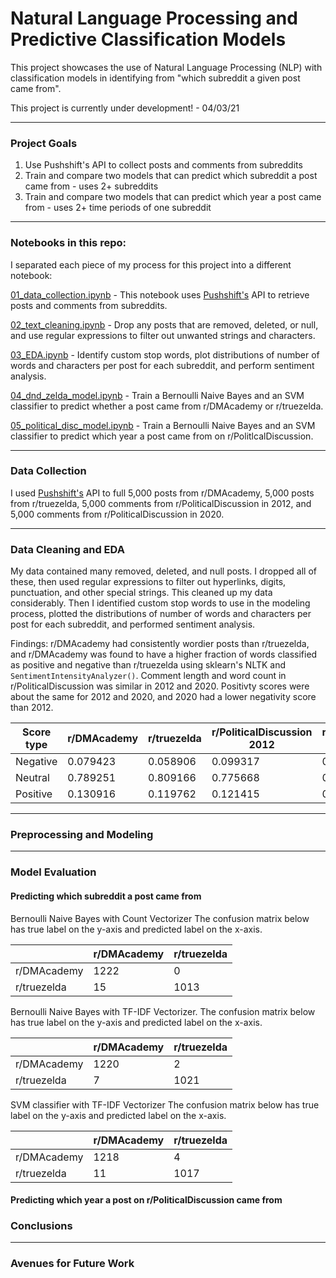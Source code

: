 # Natural Language Processing and Predictive Classification Models

This project showcases the use of Natural Language Processing (NLP) with classification models in identifying from "which subreddit a given post came from". 

This project is currently under development! - 04/03/21

---

### Project Goals

1. Use Pushshift's API to collect posts and comments from subreddits
2. Train and compare two models that can predict which subreddit a post came from - uses 2+ subreddits
3. Train and compare two models that can predict which year a post came from - uses 2+ time periods of one subreddit


---

### Notebooks in this repo:

I separated each piece of my process for this project into a different notebook:

[01_data_collection.ipynb](https://github.com/dgumustel/nlp_predictive_models/blob/master/notebooks/01_data_collection.ipynb) - This notebook uses [Pushshift's](https://github.com/pushshift/api) API to retrieve posts and comments from subreddits. 

[02_text_cleaning.ipynb](https://github.com/dgumustel/nlp_predictive_models/blob/master/notebooks/02_text_cleaning.ipynb) - Drop any posts that are removed, deleted, or null, and use regular expressions to filter out unwanted strings and characters.

[03_EDA.ipynb](https://github.com/dgumustel/nlp_predictive_models/blob/master/notebooks/03_EDA.ipynb) - Identify custom stop words, plot distributions of number of words and characters per post for each subreddit, and perform sentiment analysis.

[04_dnd_zelda_model.ipynb](https://github.com/dgumustel/nlp_predictive_models/blob/master/notebooks/04_dnd_zelda_model.ipynb) - Train a Bernoulli Naive Bayes and an SVM classifier to predict whether a post came from r/DMAcademy or r/truezelda.

[05_political_disc_model.ipynb](https://github.com/dgumustel/nlp_predictive_models/blob/master/notebooks/05_political_disc_model.ipynb) - Train a Bernoulli Naive Bayes and an SVM classifier to predict which year a post came from on r/PolitlcalDiscussion.

---

### Data Collection

I used [Pushshift's](https://github.com/pushshift/api) API to full 5,000 posts from r/DMAcademy, 5,000 posts from r/truezelda, 5,000 comments from r/PoliticalDiscussion in 2012, and 5,000 comments from r/PoliticalDiscussion in 2020. 

---

### Data Cleaning and EDA

My data contained many removed, deleted, and null posts. I dropped all of these, then used regular expressions to filter out hyperlinks, digits, punctuation, and other special strings. This cleaned up my data considerably. Then I identified custom stop words to use in the modeling process, plotted the distributions of number of words and characters per post for each subreddit, and performed sentiment analysis. 

Findings: r/DMAcademy had consistently wordier posts than r/truezelda, and r/DMAcademy was found to have a higher fraction of words classified as positive and negative than r/truezelda using sklearn's NLTK and `SentimentIntensityAnalyzer()`. Comment length and word count in r/PoliticalDiscussion was similar in 2012 and 2020. Positivty scores were about the same for 2012 and 2020, and 2020 had a lower negativity score than 2012. 

| Score type | r/DMAcademy | r/truezelda | r/PoliticalDiscussion 2012 | r/PoliticalDiscussion 2020 |
|------------|-------------|-------------|----------------------------|----------------------------|
| Negative   | 0.079423    | 0.058906    | 0.099317                   | 0.085801                   |
| Neutral    | 0.789251    | 0.809166    | 0.775668                   | 0.791869                   |
| Positive   | 0.130916    | 0.119762    | 0.121415                   | 0.119317                   |

---

### Preprocessing and Modeling



---


### Model Evaluation

#### Predicting which subreddit a post came from

Bernoulli Naive Bayes with Count Vectorizer
The confusion matrix below has true label on the y-axis and predicted label on the x-axis.


|             | r/DMAcademy | r/truezelda |
|-------------|-------------|-------------|
| r/DMAcademy | 1222        | 0           |
| r/truezelda | 15          | 1013        |



Bernoulli Naive Bayes with TF-IDF Vectorizer. 
The confusion matrix below has true label on the y-axis and predicted label on the x-axis.


|             | r/DMAcademy | r/truezelda |
|-------------|-------------|-------------|
| r/DMAcademy | 1220        | 2           |
| r/truezelda | 7           | 1021        |


SVM classifier with TF-IDF Vectorizer
The confusion matrix below has true label on the y-axis and predicted label on the x-axis.


|             | r/DMAcademy | r/truezelda |
|-------------|-------------|-------------|
| r/DMAcademy | 1218        | 4           |
| r/truezelda | 11          | 1017        |

#### Predicting which year a post on r/PoliticalDiscussion came from




### Conclusions

---

### Avenues for Future Work
